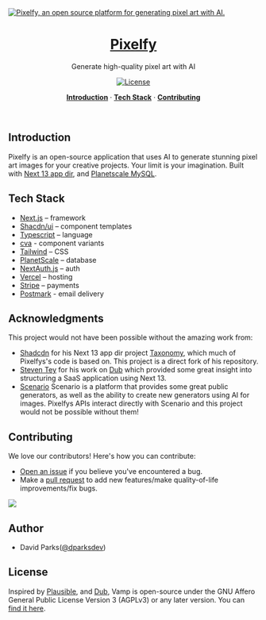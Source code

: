 <a href="https://vamp.sh">
  <img alt="Pixelfy, an open source platform for generating pixel art with AI." src="https://www.pixelfy.ai/pixelfy-og.png">
  <h1 align="center">Pixelfy</h1>
</a>

<p align="center">
Generate high-quality pixel art with AI
</p>

<p align="center">
  <a href="https://github.com/davidtparks/vamp/blob/main/LICENSE.md">
    <img src="https://img.shields.io/github/license/davidtparks/vamp?label=license&logo=github&color=f80&logoColor=fff" alt="License" />
  </a>
</p>

<p align="center">
  <a href="#introduction"><strong>Introduction</strong></a> ·
  <a href="#tech-stack"><strong>Tech Stack</strong></a> ·
  <a href="#contributing"><strong>Contributing</strong></a>
</p>
<br/>

## Introduction

Pixelfy is an open-source application that uses AI to generate stunning pixel art images for your creative projects. Your limit is your imagination. Built with [Next 13 app dir](http://beta.nextjs.org), and [Planetscale MySQL](https://planetscale.com/).

## Tech Stack

-   [Next.js](https://nextjs.org/) – framework
-   [Shacdn/ui](https://ui.shadcn.com/) – component templates
-   [Typescript](https://www.typescriptlang.org/) – language
-   [cva](https://github.com/joe-bell/cva) - component variants
-   [Tailwind](https://tailwindcss.com/) – CSS
-   [PlanetScale](https://planetscale.com/) – database
-   [NextAuth.js](https://next-auth.js.org/) – auth
-   [Vercel](https://vercel.com/) – hosting
-   [Stripe](https://stripe.com/) – payments
-   [Postmark](https://postmarkapp.com/) - email delivery

## Acknowledgments

This project would not have been possible without the amazing work from:

-   [Shadcdn](https://twitter.com/shadcn) for his Next 13 app dir project [Taxonomy](https://github.com/shadcn/taxonomy), which much of Pixelfys's code is based on. This project is a direct fork of his repository.
-   [Steven Tey](https://twitter.com/steventey) for his work on [Dub](https://www.dub.sh) which provided some great insight into structuring a SaaS application using Next 13.
-   [Scenario](https://www.scenario.com/) Scenario is a platform that provides some great public generators, as well as the ability to create new generators using AI for images. Pixelfys APIs interact directly with Scenario and this project would not be possible without them!

## Contributing

We love our contributors! Here's how you can contribute:

-   [Open an issue](https://github.com/davidtparks/pixelfy/issues) if you believe you've encountered a bug.
-   Make a [pull request](https://github.com/davidtparks/pixelfy/pull) to add new features/make quality-of-life improvements/fix bugs.

<a href="https://github.com/davidtparks/pixelfy/graphs/contributors">
  <img src="https://contrib.rocks/image?repo=davidtparks/pixelfy" />
</a>

## Author

-   David Parks([@dparksdev](https://twitter.com/dparksdev))

## License

Inspired by [Plausible](https://plausible.io/), and [Dub](https://dub.sh/), Vamp is open-source under the GNU Affero General Public License Version 3 (AGPLv3) or any later version. You can [find it here](https://github.com/davidtparks/vamp/blob/main/LICENSE.md).
